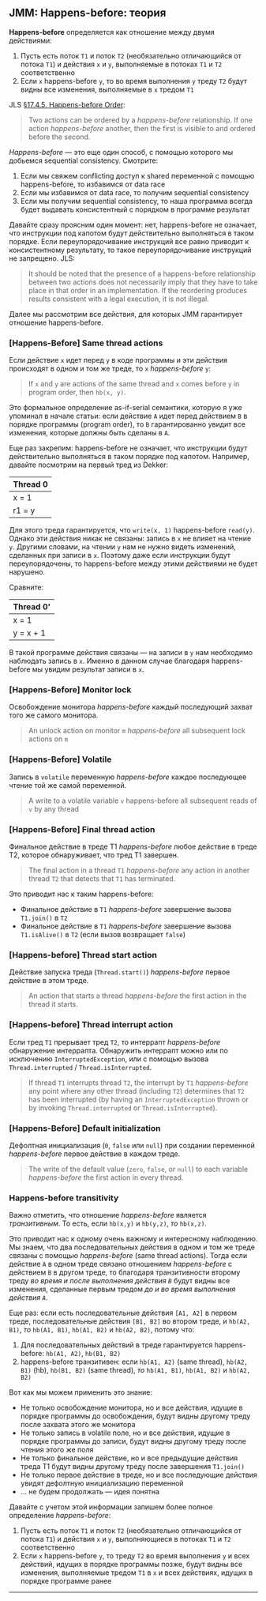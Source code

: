 ## JMM: Happens-before: теория

  

**Happens-before** определяется как отношение между двумя действиями:

  
1. Пусть есть поток `T1` и поток `T2` (необязательно отличающийся от потока `T1`) и действия `x` и `y`, выполняемые в потоках `T1` и `T2` соответственно
2. Если `x` happens-before `y`, то во время выполнения `y` треду `T2` будут видны все изменения, выполняемые в `x` тредом `T1`
  

JLS [§17.4.5. Happens-before Order](https://docs.oracle.com/javase/specs/jls/se17/html/jls-17.html#jls-17.4.5):

  

> Two actions can be ordered by a *happens-before* relationship. If one action *happens-before* another, then the first is visible to and ordered before the second.

*Happens-before* — это еще один способ, с помощью которого мы добьемся sequential consistency. Смотрите:

  
1. Если мы свяжем conflicting доступ к shared переменной с помощью happens-before, то избавимся от data race
2. Если мы избавимся от data race, то получим sequential consistency
3. Если мы получим sequential consistency, то наша программа всегда будет выдавать консистентный с порядком в программе результат
  

Давайте сразу проясним один момент: нет, happens-before не означает, что инструкции под капотом будут действительно выполняться в таком порядке. Если переупорядочивание инструкций все равно приводит к консистентному результату, то такое переупорядочивание инструкций не запрещено. JLS:

  

> It should be noted that the presence of a happens-before relationship between two actions does not necessarily imply that they have to take place in that order in an implementation. If the reordering produces results consistent with a legal execution, it is not illegal.

Далее мы рассмотрим все действия, для которых JMM гарантирует отношение happens-before.

  

### \[Happens-Before\] Same thread actions

  

Если действие `x` идет перед `y` в коде программы и эти действия происходят в одном и том же треде, то `x` *happens-before* `y`:

  

> If `x` and `y` are actions of the same thread and `x` comes before `y` in program order, then `hb(x, y)`.

Это формальное определение as-if-serial семантики, которую я уже упоминал в начале статьи: если действие `A` идет перед действием `B` в порядке программы (program order), то `B` гарантированно увидит все изменения, которые должны быть сделаны в `A`.

  

Еще раз закрепим: happens-before не означает, что инструкции будут действительно выполняться в таком порядке под капотом. Например, давайте посмотрим на первый тред из Dekker:

  

| Thread 0 |
| --- |
| x = 1 |
| r1 = y |

  

Для этого треда гарантируется, что `write(x, 1)` happens-before `read(y)`. Однако эти действия никак не связаны: запись в `x` не влияет на чтение `y`. Другими словами, на чтении `y` нам не нужно видеть изменений, сделанных при записи в `x`. Поэтому даже если инструкции будут переупорядочены, то happens-before между этими действиями не будет нарушено.

  

Сравните:

  

| Thread 0' |
| --- |
| x = 1 |
| y = x + 1 |

  

В такой программе действия связаны — на записи в `y` нам необходимо наблюдать запись в `x`. Именно в данном случае благодаря happens-before мы увидим результат записи в `x`.

  

### \[Happens-Before\] Monitor lock

  

Освобождение монитора *happens-before* каждый последующий захват того же самого монитора.

  

> An unlock action on monitor `m` *happens-before* all subsequent lock actions on `m`

  

### \[Happens-Before\] Volatile

  

Запись в `volatile` переменную *happens-before* каждое последующее чтение той же самой переменной.

  

> A write to a volatile variable `v` happens-before all subsequent reads of `v` by any thread

  

### \[Happens-Before\] Final thread action

  

Финальное действие в треде T1 *happens-before* любое действие в треде T2, которое обнаруживает, что тред T1 завершен.

  

> The final action in a thread `T1` *happens-before* any action in another thread `T2` that detects that `T1` has terminated.

Это приводит нас к таким happens-before:

  
- Финальное действие в `T1` *happens-before* завершение вызова `T1.join()` в `T2`
- Финальное действие в `T1` *happens-before* завершение вызова `T1.isAlive()` в `T2` (если вызов возвращает `false`)
  

### \[Happens-before\] Thread start action

  

Действие запуска треда (`Thread.start()`) *happens-before* первое действие в этом треде.

  

> An action that starts a thread *happens-before* the first action in the thread it starts.

  

### \[Happens-before\] Thread interrupt action

  

Если тред `T1` прерывает тред `T2`, то интеррапт *happens-before* обнаружение интеррапта. Обнаружить интеррапт можно или по исключению `InterruptedException`, или с помощью вызова `Thread.interrupted` / `Thread.isInterrupted`.

  

> If thread `T1` interrupts thread `T2`, the interrupt by `T1` *happens-before* any point where any other thread (including `T2`) determines that `T2` has been interrupted (by having an `InterruptedException` thrown or by invoking `Thread.interrupted` or `Thread.isInterrupted`).

  

### \[Happens-Before\] Default initialization

  

Дефолтная инициализация (`0`, `false` или `null`) при создании переменной *happens-before* первое действие в каждом треде.

  

> The write of the default value (`zero`, `false`, or `null`) to each variable *happens-before* the first action in every thread.

  

### Happens-before transitivity

  

Важно отметить, что отношение *happens-before* является *транзитивным*. То есть, если `hb(x,y)` и `hb(y,z)`, *то* `hb(x,z)`.

  

Это приводит нас к одному очень важному и интересному наблюдению. Мы знаем, что два последовательных действия в одном и том же треде связаны с помощью *happens-before* (same thread actions). Тогда если действие `A` в одном треде связано отношением *happens-before* с действием `B` в другом треде, то благодаря транзитивности второму треду *во время и после выполнения действия `B`* будут видны все изменения, сделанные первым тредом *до и во время выполнения действия `A`*.

  

Еще раз: если есть последовательные действия `[A1, A2]` в первом треде, последовательные действия `[B1, B2]` во втором треде, и `hb(A2, B1)`, *то* `hb(A1, B1)`, `hb(A1, B2)` и `hb(A2, B2)`, потому что:

  
1. Для последовательных действий в треде гарантируется happens-before: `hb(A1, A2)`, `hb(B1, B2)`
2. happens-before транзитивен: если `hb(A1, A2)` (same thread), `hb(A2, B1)` (hb), `hb(B1, B2)` (same thread), *то* `hb(A1, B1)`, `hb(A1, B2)` и `hb(A2, B2)`
  

Вот как мы можем применить это знание:

  
- Не только освобождение монитора, но и все действия, идущие в порядке программы до освобождения, будут видны другому треду после захвата этого же монитора
- Не только запись в volatile поле, но и все действия, идущие в порядке программы до записи, будут видны другому треду после чтения этого же поля
- Не только финальное действие, но и все предыдущие действия треда T1 будут видны другому треду после завершения `T1.join()`
- Не только первое действие в треде, но и все последующие действия увидят дефолтную инициализацию переменной
- … не будем продолжать — идея понятна
  

Давайте с учетом этой информации запишем более полное определение *happens-before*:

  
1. Пусть есть поток `T1` и поток `T2` (необязательно отличающийся от потока `T1`) и действия `x` и `y`, выполняющиеся в потоках `T1` и `T2` соответственно
2. Если `x` happens-before `y`, то треду `T2` во время выполнения `y` и всех действий, идущих в порядке программы позже, будут видны все изменения, выполняемые тредом `T1` в `x` и всех действиях, идущих в порядке программе ранее
  

---

  
